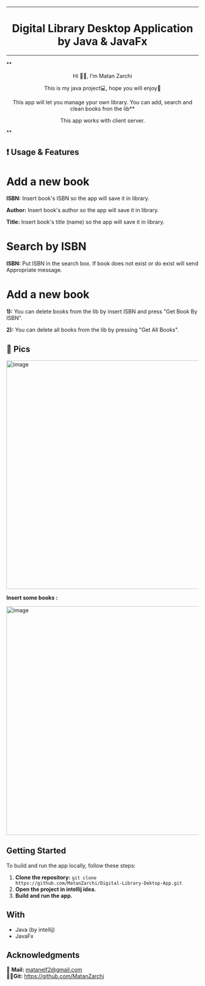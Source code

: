 ***

<h1 align="center">Digital Library Desktop Application by Java & JavaFx</h1>

***

**

<p align="center">Hi 🙋‍♂️, I'm Matan Zarchi</p>
<p align="center">This is my java project💻, hope you will enjoy🙌</p>
<p align="center">This app will let you manage ypur own library. You can add, search and clean books fron the lib**</p>
<p align="center">This app works with client server.</p>

**

## ❗ Usage & Features
# Add a new book
**ISBN:** Insert book's ISBN so the app will save it in library.

**Author:** Insert book's author so the app will save it in library.

**Title:** Insert book's title (name) so the app will save it in library.

# Search by ISBN
**ISBN:** Put ISBN in the search box. If book does not exist or do exist will send Appropriate message. 

# Add a new book
**1):** You can delete books from the lib by insert ISBN and press "Get Book By ISBN". 

**2):** You can delete all books from the lib by pressing "Get All Books". 

## 📌 Pics

<img src="https://github.com/user-attachments/assets/6ca67140-4869-470f-85cf-4b09fe59bd7e" alt="image" width="600" height="auto">


**Insert some books :**

<img src="https://github.com/user-attachments/assets/f663bdc0-f74f-40d1-840a-02a0144e610f" alt="image" width="600" height="auto">



## Getting Started

To build and run the app locally, follow these steps:

1. **Clone the repository:** `git clone https://github.com/MatanZarchi/Digital-Library-Dektop-App.git`
2. **Open the project in intellij idea.**
3. **Build and run the app.**

## With

- Java (by intellij)
- JavaFx

## Acknowledgments

📧 **Mail:** [matanelf2@gmail.com](url)  
👨‍💻**Git:** https://github.com/MatanZarchi 
